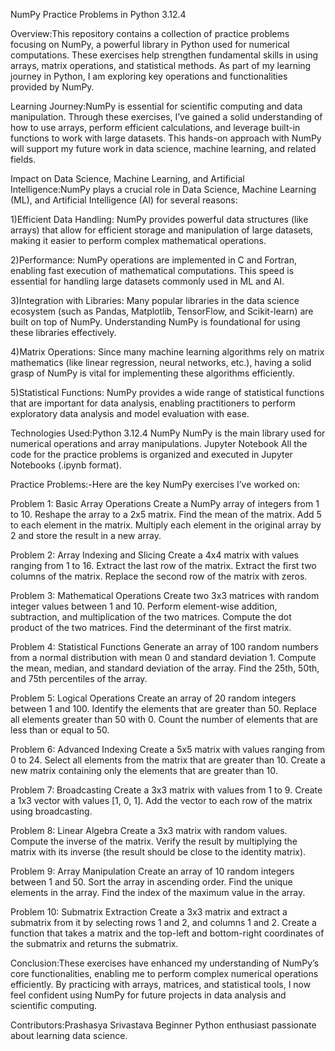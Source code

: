 NumPy Practice Problems in Python 3.12.4

Overview:This repository contains a collection of practice problems focusing on NumPy, a powerful library in Python used for numerical computations. These exercises help strengthen fundamental skills in using arrays, matrix operations, and statistical methods. As part of my learning journey in Python, I am exploring key operations and functionalities provided by NumPy.

Learning Journey:NumPy is essential for scientific computing and data manipulation. Through these exercises, I’ve gained a solid understanding of how to use arrays, perform efficient calculations, and leverage built-in functions to work with large datasets. This hands-on approach with NumPy will support my future work in data science, machine learning, and related fields.

Impact on Data Science, Machine Learning, and Artificial Intelligence:NumPy plays a crucial role in Data Science, Machine Learning (ML), and Artificial Intelligence (AI) for several reasons:

1)Efficient Data Handling: NumPy provides powerful data structures (like arrays) that allow for efficient storage and manipulation of large datasets, making it easier to perform complex mathematical operations.

2)Performance: NumPy operations are implemented in C and Fortran, enabling fast execution of mathematical computations. This speed is essential for handling large datasets commonly used in ML and AI.

3)Integration with Libraries: Many popular libraries in the data science ecosystem (such as Pandas, Matplotlib, TensorFlow, and Scikit-learn) are built on top of NumPy. Understanding NumPy is foundational for using these libraries effectively.

4)Matrix Operations: Since many machine learning algorithms rely on matrix mathematics (like linear regression, neural networks, etc.), having a solid grasp of NumPy is vital for implementing these algorithms efficiently.

5)Statistical Functions: NumPy provides a wide range of statistical functions that are important for data analysis, enabling practitioners to perform exploratory data analysis and model evaluation with ease.

Technologies Used:Python 3.12.4
NumPy
NumPy is the main library used for numerical operations and array manipulations.
Jupyter Notebook
All the code for the practice problems is organized and executed in Jupyter Notebooks (.ipynb format).

Practice Problems:-Here are the key NumPy exercises I’ve worked on:

Problem 1: Basic Array Operations
Create a NumPy array of integers from 1 to 10.
Reshape the array to a 2x5 matrix.
Find the mean of the matrix.
Add 5 to each element in the matrix.
Multiply each element in the original array by 2 and store the result in a new array.

Problem 2: Array Indexing and Slicing
Create a 4x4 matrix with values ranging from 1 to 16.
Extract the last row of the matrix.
Extract the first two columns of the matrix.
Replace the second row of the matrix with zeros.

Problem 3: Mathematical Operations
Create two 3x3 matrices with random integer values between 1 and 10.
Perform element-wise addition, subtraction, and multiplication of the two matrices.
Compute the dot product of the two matrices.
Find the determinant of the first matrix.

Problem 4: Statistical Functions
Generate an array of 100 random numbers from a normal distribution with mean 0 and standard deviation 1.
Compute the mean, median, and standard deviation of the array.
Find the 25th, 50th, and 75th percentiles of the array.

Problem 5: Logical Operations
Create an array of 20 random integers between 1 and 100.
Identify the elements that are greater than 50.
Replace all elements greater than 50 with 0.
Count the number of elements that are less than or equal to 50.

Problem 6: Advanced Indexing
Create a 5x5 matrix with values ranging from 0 to 24.
Select all elements from the matrix that are greater than 10.
Create a new matrix containing only the elements that are greater than 10.

Problem 7: Broadcasting
Create a 3x3 matrix with values from 1 to 9.
Create a 1x3 vector with values [1, 0, 1].
Add the vector to each row of the matrix using broadcasting.

Problem 8: Linear Algebra
Create a 3x3 matrix with random values.
Compute the inverse of the matrix.
Verify the result by multiplying the matrix with its inverse (the result should be close to the identity matrix).

Problem 9: Array Manipulation
Create an array of 10 random integers between 1 and 50.
Sort the array in ascending order.
Find the unique elements in the array.
Find the index of the maximum value in the array.

Problem 10: Submatrix Extraction
Create a 3x3 matrix and extract a submatrix from it by selecting rows 1 and 2, and columns 1 and 2.
Create a function that takes a matrix and the top-left and bottom-right coordinates of the submatrix and returns the submatrix.

Conclusion:These exercises have enhanced my understanding of NumPy’s core functionalities, enabling me to perform complex numerical operations efficiently. By practicing with arrays, matrices, and statistical tools, I now feel confident using NumPy for future projects in data analysis and scientific computing.

Contributors:Prashasya Srivastava
Beginner Python enthusiast passionate about learning data science.
